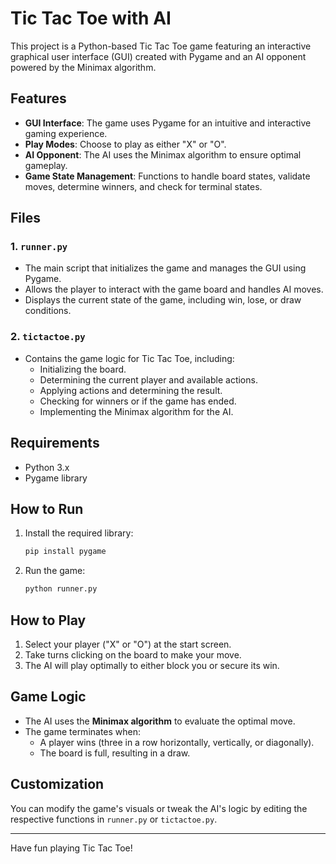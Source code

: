 
# Tic Tac Toe with AI

This project is a Python-based Tic Tac Toe game featuring an interactive graphical user interface (GUI) created with Pygame and an AI opponent powered by the Minimax algorithm.

## Features

- **GUI Interface**: The game uses Pygame for an intuitive and interactive gaming experience.
- **Play Modes**: Choose to play as either "X" or "O".
- **AI Opponent**: The AI uses the Minimax algorithm to ensure optimal gameplay.
- **Game State Management**: Functions to handle board states, validate moves, determine winners, and check for terminal states.

## Files

### 1. `runner.py`
- The main script that initializes the game and manages the GUI using Pygame.
- Allows the player to interact with the game board and handles AI moves.
- Displays the current state of the game, including win, lose, or draw conditions.

### 2. `tictactoe.py`
- Contains the game logic for Tic Tac Toe, including:
  - Initializing the board.
  - Determining the current player and available actions.
  - Applying actions and determining the result.
  - Checking for winners or if the game has ended.
  - Implementing the Minimax algorithm for the AI.

## Requirements

- Python 3.x
- Pygame library

## How to Run

1. Install the required library:
    ```bash
    pip install pygame
    ```

2. Run the game:
    ```bash
    python runner.py
    ```

## How to Play

1. Select your player ("X" or "O") at the start screen.
2. Take turns clicking on the board to make your move.
3. The AI will play optimally to either block you or secure its win.

## Game Logic

- The AI uses the **Minimax algorithm** to evaluate the optimal move.
- The game terminates when:
  - A player wins (three in a row horizontally, vertically, or diagonally).
  - The board is full, resulting in a draw.

## Customization

You can modify the game's visuals or tweak the AI's logic by editing the respective functions in `runner.py` or `tictactoe.py`.

---

Have fun playing Tic Tac Toe!
